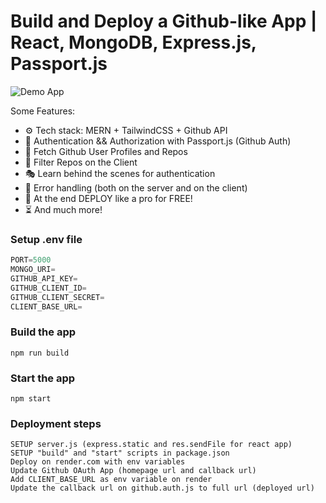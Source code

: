 # Build and Deploy a Github-like App | React, MongoDB, Express.js, Passport.js

![Demo App](https://res.cloudinary.com/dymu4drhj/image/upload/v1/Mkaidev/wluwngu5wokxypxmf4c3?_a=BAVAfVBy0)

Some Features:

-   ⚙️ Tech stack: MERN + TailwindCSS + Github API
-   🔑 Authentication && Authorization with Passport.js (Github Auth)
-   👾 Fetch Github User Profiles and Repos
-   🚀 Filter Repos on the Client
-   🎭 Learn behind the scenes for authentication
-   🐛 Error handling (both on the server and on the client)
-   🎃 At the end DEPLOY like a pro for FREE!
-   ⏳ And much more!

### Setup .env file

```js
PORT=5000
MONGO_URI=
GITHUB_API_KEY=
GITHUB_CLIENT_ID=
GITHUB_CLIENT_SECRET=
CLIENT_BASE_URL=
```

### Build the app

```shell
npm run build
```

### Start the app

```shell
npm start
```

### Deployment steps

```shell
SETUP server.js (express.static and res.sendFile for react app)
SETUP "build" and "start" scripts in package.json
Deploy on render.com with env variables
Update Github OAuth App (homepage url and callback url)
Add CLIENT_BASE_URL as env variable on render
Update the callback url on github.auth.js to full url (deployed url)
```